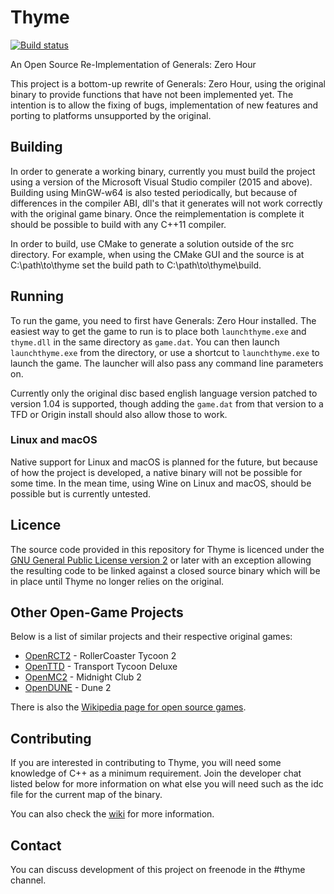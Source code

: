# Thyme

[![Build status](https://ci.appveyor.com/api/projects/status/thd1as29wfnkh586?svg=true)](https://ci.appveyor.com/project/AdamMondez/thyme)

An Open Source Re-Implementation of Generals: Zero Hour

This project is a bottom-up rewrite of Generals: Zero Hour,
using the original binary to provide functions that have not been implemented yet.
The intention is to allow the fixing of bugs, implementation of new
features and porting to platforms unsupported by the original.

## Building

In order to generate a working binary, currently you must build the project using
a version of the Microsoft Visual Studio compiler (2015 and above). Building using MinGW-w64
is also tested periodically, but because of differences in the compiler ABI, dll's that it generates
will not work correctly with the original game binary. Once the reimplementation is complete
it should be possible to build with any C++11 compiler.
 
In order to build, use CMake to generate a solution outside of the src directory.
For example, when using the CMake GUI and the source is at C:\path\to\thyme set the build
path to C:\path\to\thyme\build.

## Running

To run the game, you need to first have Generals: Zero Hour installed.
The easiest way to get the game to run is to place both `launchthyme.exe`
and `thyme.dll` in the same directory as `game.dat`. You can then
launch `launchthyme.exe` from the directory, or use a shortcut to `launchthyme.exe`
to launch the game. The launcher will also pass any command line parameters on.

Currently only the original disc based english language version patched to version 1.04 is 
supported, though adding the `game.dat` from that version to a TFD or Origin
install should also allow those to work.

### Linux and macOS

Native support for Linux and macOS is planned for the future, but because of how
the project is developed, a native binary will not be possible for some time.
In the mean time, using Wine on Linux and macOS, should be possible but
is currently untested.

## Licence

The source code provided in this repository for
Thyme is licenced under the [GNU General Public License version 2](https://www.gnu.org/licenses/old-licenses/gpl-2.0.html)
or later with an exception allowing the resulting code to be linked against a closed source
binary which will be in place until Thyme no longer relies on the original.

## Other Open-Game Projects

Below is a list of similar projects and their respective original games:

 * [OpenRCT2](https://github.com/OpenRCT2/OpenRCT2) - RollerCoaster Tycoon 2
 * [OpenTTD](https://www.openttd.org/) - Transport Tycoon Deluxe
 * [OpenMC2](https://github.com/LRFLEW/OpenMC2) - Midnight Club 2
 * [OpenDUNE](https://github.com/OpenDUNE/OpenDUNE) - Dune 2

There is also the [Wikipedia page for open source games](https://en.wikipedia.org/wiki/List_of_open-source_video_games).

## Contributing

If you are interested in contributing to Thyme, you will need some knowledge of C++
as a minimum requirement. Join the developer chat listed below for more information on
what else you will need such as the idc file for the current map of the binary.

You can also check the [wiki](https://github.com/TheAssemblyArmada/Thyme/wiki) for more information.

## Contact

You can discuss development of this project on freenode in the #thyme channel.